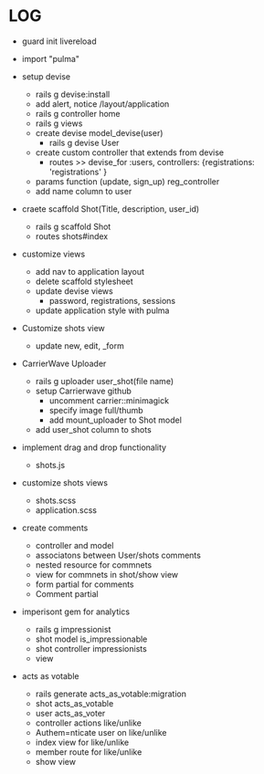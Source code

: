 # LOG
* guard init livereload   
* import "pulma"
* setup devise   
    * rails g devise:install 
    * add alert, notice /layout/application 
    * rails g controller home 
    * rails g views
    * create devise model_devise(user) 
        * rails g devise User   
    * create custom controller that extends from devise  
        * routes >> devise_for :users, controllers: {registrations: 'registrations' }  
    * params function (update, sign_up) reg_controller 
    * add name column to user

* craete scaffold Shot(Title, description, user_id)   
    * rails g scaffold Shot 
    * routes shots#index 

* customize views
    * add nav to application layout  
    * delete scaffold stylesheet  
    * update devise views 
        * password, registrations, sessions 
    * update application style with pulma 

* Customize shots view 
    * update new, edit, _form

* CarrierWave Uploader 
    * rails g uploader user_shot(file name) 
    * setup Carrierwave github  
        * uncomment carrier::minimagick 
        * specify image full/thumb  
        * add mount_uploader to Shot model
    * add user_shot column to shots 

* implement drag and drop functionality 
    * shots.js 

* customize shots views
    * shots.scss 
    * application.scss 

* create comments  
    * controller and model 
    * associatons between User/shots comments  
    * nested resource for commnets 
    * view for commnets in shot/show view 
    * form partial for comments 
    * Comment partial 
* imperisont gem for analytics  
    * rails g impressionist
    * shot model is_impressionable 
    * shot controller impressionists 
    * view 
* acts as votable 
    * rails generate acts_as_votable:migration 
    * shot acts_as_votable 
    * user acts_as_voter 
    * controller actions like/unlike 
    * Authem=nticate user on like/unlike 
    * index view for like/unlike  
    * member route for like/unlike 
    * show view 